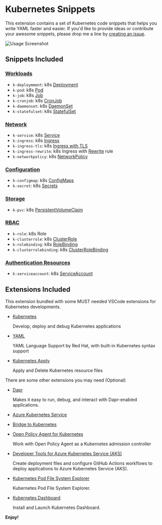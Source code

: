 # Kubernetes Snippets

This extension contains a set of Kubernetes code snippets that helps you write YAML faster and easier. If you'd like to provide ideas or contribute your awesome snippets, please drop me a line by [creating an issue](https://github.com/doggy8088/k8s-snippets/issues).

![Usage Screenshot](https://user-images.githubusercontent.com/88981/99081103-391baa00-25fd-11eb-9e2e-6ae5e2f771ef.png)

## Snippets Included

### [Workloads](https://kubernetes.io/docs/concepts/workloads/)

* `k-deploymment`: k8s [Deployment](https://kubernetes.io/docs/concepts/workloads/controllers/deployment/)
* `k-pod`: k8s [Pod](https://kubernetes.io/docs/concepts/workloads/pods/)
* `k-job`: k8s [Job](https://kubernetes.io/docs/concepts/workloads/controllers/job/)
* `k-cronjob`: k8s [CronJob](https://kubernetes.io/docs/concepts/workloads/controllers/cron-jobs/)
* `k-daemonset`: k8s [DaemonSet](https://kubernetes.io/docs/concepts/workloads/controllers/daemonset/)
* `k-statefulset`: k8s [StatefulSet](https://kubernetes.io/docs/concepts/workloads/controllers/statefulset/)

### [Network](https://kubernetes.io/docs/concepts/services-networking/)

* `k-service`: k8s [Service](https://kubernetes.io/docs/concepts/services-networking/service/)
* `k-ingress`: k8s [Ingress](https://kubernetes.io/docs/concepts/services-networking/ingress/)
* `k-ingress-tls`: k8s [Ingress with TLS](https://kubernetes.io/docs/concepts/services-networking/ingress/#tls)
* `k-ingress-rewrite`: k8s Ingress with [Rewrite](https://github.com/kubernetes/ingress-nginx/blob/master/docs/examples/rewrite/README.md) rule
* `k-networkpolicy`: k8s [NetworkPolicy](https://kubernetes.io/docs/concepts/services-networking/network-policies/)

### [Configuration](https://kubernetes.io/docs/concepts/configuration/)

* `k-configmap`: k8s [ConfigMaps](https://kubernetes.io/docs/concepts/configuration/configmap/)
* `k-secret`: k8s [Secrets](https://kubernetes.io/docs/concepts/configuration/secret/)

### [Storage](https://kubernetes.io/docs/concepts/storage/)

* `k-pvc`: k8s [PersistentVolumeClaim](https://kubernetes.io/docs/concepts/storage/persistent-volumes/)

### [RBAC](https://kubernetes.io/docs/reference/access-authn-authz/rbac/)

* `k-role`: k8s Role
* `k-clusterrole`: k8s [ClusterRole](https://kubernetes.io/docs/reference/kubernetes-api/authorization-resources/cluster-role-v1/)
* `k-rolebinding`: k8s [RoleBinding](https://kubernetes.io/docs/reference/kubernetes-api/authorization-resources/role-binding-v1/)
* `k-clusterrolebinding`: k8s [ClusterRoleBinding](https://kubernetes.io/docs/reference/kubernetes-api/authorization-resources/cluster-role-binding-v1/)

### [Authentication Resources](https://kubernetes.io/docs/reference/kubernetes-api/authentication-resources/)

* `k-serviceaccount`: k8s [ServiceAccount](https://kubernetes.io/docs/reference/kubernetes-api/authentication-resources/service-account-v1/)

## Extensions Included

This extension bundled with some MUST needed VSCode extensions for Kubernetes developments.

* [Kubernetes](https://marketplace.visualstudio.com/items?itemName=ms-kubernetes-tools.vscode-kubernetes-tools)

    Develop, deploy and debug Kubernetes applications

* [YAML](https://marketplace.visualstudio.com/items?itemName=redhat.vscode-yaml)

    YAML Language Support by Red Hat, with built-in Kubernetes syntax support

* [Kubernetes Apply](https://marketplace.visualstudio.com/items?itemName=ShaiMendel.kubernetesapply)

    Apply and Delete Kubernetes resource files

There are some other extensions you may need (Optional)

* [Dapr](https://marketplace.visualstudio.com/items?itemName=ms-azuretools.vscode-dapr)

    Makes it easy to run, debug, and interact with Dapr-enabled applications.

* [Azure Kubernetes Service](https://marketplace.visualstudio.com/items?itemName=ms-kubernetes-tools.vscode-aks-tools)

* [Bridge to Kubernetes](https://marketplace.visualstudio.com/items?itemName=mindaro.mindaro)

* [Open Policy Agent for Kubernetes](https://marketplace.visualstudio.com/items?itemName=ms-kubernetes-tools.kubernetes-opa-vscode)

    Work with Open Policy Agent as a Kubernetes admission controller

* [Developer Tools for Azure Kubernetes Service (AKS)](https://marketplace.visualstudio.com/items?itemName=ms-kubernetes-tools.aks-devx-tools)

    Create deployment files and configure GitHub Actions workflows to deploy applications to Azure Kubernetes Service (AKS).

* [Kubernetes Pod File System Explorer](https://marketplace.visualstudio.com/items?itemName=sandipchitale.kubernetes-file-system-explorer)

    Kubernetes Pod File System Explorer.

* [Kubernetes Dashboard](https://marketplace.visualstudio.com/items?itemName=sandipchitale.vscode-kubernetes-dashboard)

    Install and Launch Kubernetes Dashboard.

**Enjoy!**
